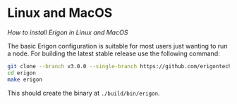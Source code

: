 # Linux and MacOS
*How to install Erigon in Linux and MacOS*

The basic Erigon configuration is suitable for most users just wanting to run a node. For building the latest stable release use the following command:

```bash
git clone --branch v3.0.0 --single-branch https://github.com/erigontech/erigon.git
cd erigon
make erigon
```

This should create the binary at `./build/bin/erigon`.